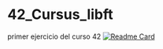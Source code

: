 # 42_Cursus_libft
primer ejercicio del curso 42
[![Readme Card](https://github-readme-stats.vercel.app/api/pin/?username=juanpPorta&repo=42_cursus_libft)](https://github.com/anuraghazra/github-readme-stats)
